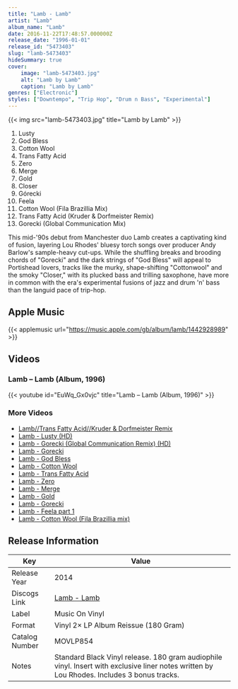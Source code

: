 ```yaml
---
title: "Lamb - Lamb"
artist: "Lamb"
album_name: "Lamb"
date: 2016-11-22T17:48:57.000000Z
release_date: "1996-01-01"
release_id: "5473403"
slug: "lamb-5473403"
hideSummary: true
cover:
    image: "lamb-5473403.jpg"
    alt: "Lamb by Lamb"
    caption: "Lamb by Lamb"
genres: ["Electronic"]
styles: ["Downtempo", "Trip Hop", "Drum n Bass", "Experimental"]
---
```


{{< img src="lamb-5473403.jpg" title="Lamb by Lamb" >}}

<!-- section break -->

1. Lusty
2. God Bless
3. Cotton Wool
4. Trans Fatty Acid
5. Zero
6. Merge
7. Gold
8. Closer
9. Górecki
10. Feela
11. Cotton Wool (Fila Brazillia Mix)
12. Trans Fatty Acid (Kruder & Dorfmeister Remix)
13. Gorecki (Global Communication Mix)

<!-- section break -->


This mid-'90s debut from Manchester duo Lamb creates a captivating kind of fusion, layering Lou Rhodes' bluesy torch songs over producer Andy Barlow's sample-heavy cut-ups. While the shuffling breaks and brooding chords of "Gorecki" and the dark strings of "God Bless" will appeal to Portishead lovers, tracks like the murky, shape-shifting "Cottonwool" and the smoky "Closer," with its plucked bass and trilling saxophone, have more in common with the era's experimental fusions of jazz and drum 'n' bass than the languid pace of trip-hop.



## Apple Music
{{< applemusic url="https://music.apple.com/gb/album/lamb/1442928989" >}}





## Videos
### Lamb ‎– Lamb (Album, 1996)
{{< youtube id="EuWq_Gx0vjc" title="Lamb ‎– Lamb (Album, 1996)" >}}<br>

### More Videos

- [Lamb//Trans Fatty Acid//Kruder & Dorfmeister Remix](https://www.youtube.com/watch?v=94NU-W-KgxI)
- [Lamb - Lusty (HD)](https://www.youtube.com/watch?v=x954Iy1kjSU)
- [Lamb - Gorecki (Global Communication Remix) (HD)](https://www.youtube.com/watch?v=KBMaBYE-Awo)
- [Lamb - Gorecki](https://www.youtube.com/watch?v=tSRYvYN1ayw)
- [Lamb - God Bless](https://www.youtube.com/watch?v=N9lQjEtiMp0)
- [Lamb - Cotton Wool](https://www.youtube.com/watch?v=eF4hFfDcV7I)
- [Lamb - Trans Fatty Acid](https://www.youtube.com/watch?v=nRF80TuHhVk)
- [Lamb - Zero](https://www.youtube.com/watch?v=43dsR77b_gQ)
- [Lamb - Merge](https://www.youtube.com/watch?v=QAEJ80au1Kk)
- [Lamb - Gold](https://www.youtube.com/watch?v=uY1qETRJN-c)
- [Lamb - Gorecki](https://www.youtube.com/watch?v=kbUfDXrWgbs)
- [Lamb - Feela part 1](https://www.youtube.com/watch?v=glR2hFrq4ks)
- [Lamb - Cotton Wool (Fila Brazillia mix)](https://www.youtube.com/watch?v=OcJNGptYif8)


## Release Information
|  Key           | Value                                                |
| ---------------| ---------------------------------------------------- |
| Release Year   | 2014                                   |
| Discogs Link   | [Lamb - Lamb](https://www.discogs.com/release/5473403-Lamb-Lamb) |
| Label          | Music On Vinyl |
| Format         | Vinyl 2× LP Album Reissue (180 Gram) |
| Catalog Number | MOVLP854 |
| Notes | Standard Black Vinyl release.    180 gram audiophile vinyl.  Insert with exclusive liner notes written by Lou Rhodes.  Includes 3 bonus tracks. |